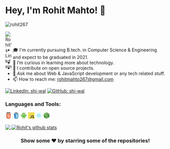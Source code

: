 # Hey, I'm Rohit Mahto! 👋

<p align="left"> <img src="https://komarev.com/ghpvc/?username=shi-wal&label=Views&color=blue&style=plastic" alt="rohit267" /> </p>

<!-- <a href="https://twitter.com/shi__wal">
  <img align="left" alt="Shivangi's Twitter" width="22px" src="https://cdn.jsdelivr.net/npm/simple-icons@v3/icons/twitter.svg" />
</a> -->
<a href="https://www.linkedin.com/in/rohit-mahto-489526149">
  <img align="left" alt="Rohit's Linkdein" width="22px" src="https://cdn.jsdelivr.net/npm/simple-icons@v3/icons/linkedin.svg" />
</a>
<!-- <a href="">
  <img align="left" alt="Shivangi's Instagram" width="22px" src="https://cdn.jsdelivr.net/npm/simple-icons@v3/icons/instagram.svg" />
</a> -->
<!-- <a href="">
  <img align="left" alt="Shivangi's Facebook" width="22px" src="https://cdn.jsdelivr.net/npm/simple-icons@v3/icons/facebook.svg" />
</a> -->


<br/>
<br/>


- 🎓 I'm currently pursuing B.tech. in Computer Science & Engineering and expect to be graduated in 2021.
- 🌱 I’m curious in learning more about technology.
- 🤔 I contribute on open source projects.
- 💬 Ask me about Web & JavaScript development or any tech related stuff.
- 📫 How to reach me: rohitmahto267@gmail.com



<!-- [![Twitter: shi__wal](https://img.shields.io/twitter/follow/shi__wal?style=social)](https://twitter.com/shi__wal) <br/> -->
[![LinkedIn: shi-wal](https://img.shields.io/badge/-shiwal-blue?style=flat-square&logo=Linkedin&logoColor=white&link=https://www.linkedin.com/in/rohit-mahto-489526149)](https://www.linkedin.com/in/shi-wal/)
[![GitHub: shi-wal](https://img.shields.io/github/followers/rohit267?label=follow&style=social)](https://github.com/rohit267)


### Languages and Tools:

<code><img height="20" src="https://raw.githubusercontent.com/github/explore/80688e429a7d4ef2fca1e82350fe8e3517d3494d/topics/html/html.png"></code>
<code><img height="20" src="https://raw.githubusercontent.com/github/explore/80688e429a7d4ef2fca1e82350fe8e3517d3494d/topics/css/css.png"></code>
<code><img height="20" src="https://raw.githubusercontent.com/github/explore/80688e429a7d4ef2fca1e82350fe8e3517d3494d/topics/android/android.png"></code>
<code><img height="20" src="https://raw.githubusercontent.com/github/explore/80688e429a7d4ef2fca1e82350fe8e3517d3494d/topics/javascript/javascript.png"></code>
<code><img height="20" src="https://raw.githubusercontent.com/github/explore/80688e429a7d4ef2fca1e82350fe8e3517d3494d/topics/react/react.png"></code>
<code><img height="20" src="https://raw.githubusercontent.com/github/explore/80688e429a7d4ef2fca1e82350fe8e3517d3494d/topics/nodejs/nodejs.png"></code>    

<a href="https://github.com/rohit267">
  <img align="center" src="https://github-readme-stats.vercel.app/api/top-langs/?username=rohit267&theme=dark&hide_langs_below=1" />
</a>
<a href="https://github.com/shi-wal">
 <img align="center" src="https://github-readme-stats.vercel.app/api?username=rohit267&show_icons=true&theme=dark&line_height=27" alt="Rohit's github stats"/>
</a>


<div align="center">

### Show some ❤️ by starring some of the repositories!

</div>
